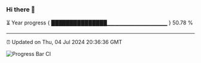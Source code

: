 ### Hi there 👋

⏳ Year progress { ███████████████▁▁▁▁▁▁▁▁▁▁▁▁▁▁▁ } 50.78 %

---

⏰ Updated on Thu, 04 Jul 2024 20:36:36 GMT

![Progress Bar CI](https://github.com/IshwaranRudhara/GIT-ACTION/workflows/Progress%20Bar%20CI/badge.svg)
